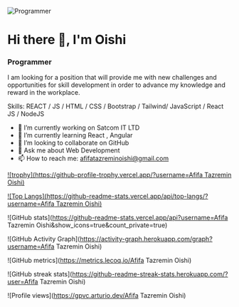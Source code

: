 ![Programmer](https://media-exp1.licdn.com/dms/image/C4D16AQGnesqdtYCqTg/profile-displaybackgroundimage-shrink_200_800/0/1654625779121?e=1668038400&v=beta&t=jIzRD9e8bqTgadoPw1unvnFFg63I-VcH0ESK-UAzh74)

# Hi there 👋, I'm Oishi
### Programmer

I am looking for a position that will provide me with new challenges and opportunities for skill development in order to advance my knowledge and reward in the workplace.

Skills:  REACT / JS / HTML / CSS / Bootstrap / Tailwind/ JavaScript / React JS / NodeJS 

- 🔭 I’m currently working on Satcom IT LTD 
- 🌱 I’m currently learning React , Angular 
- 👯 I’m looking to collaborate on GitHub 
- 💬 Ask me about Web Development 
- 📫 How to reach me: afifatazreminoishi@gmail.com 


[![trophy](https://github-profile-trophy.vercel.app/?username=Afifa Tazremin Oishi)](https://github.com/ryo-ma/github-profile-trophy)

[![Top Langs](https://github-readme-stats.vercel.app/api/top-langs/?username=Afifa Tazremin Oishi)](https://github.com/anuraghazra/github-readme-stats)

![GitHub stats](https://github-readme-stats.vercel.app/api?username=Afifa Tazremin Oishi&show_icons=true&count_private=true)  

![GitHub Activity Graph](https://activity-graph.herokuapp.com/graph?username=Afifa Tazremin Oishi)  

![GitHub metrics](https://metrics.lecoq.io/Afifa Tazremin Oishi)  

![GitHub streak stats](https://github-readme-streak-stats.herokuapp.com/?user=Afifa Tazremin Oishi)  

![Profile views](https://gpvc.arturio.dev/Afifa Tazremin Oishi)  
